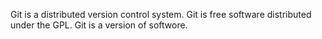 Git is a distributed version control system.
Git is free software distributed  under the GPL.
Git is a version of softwore.

